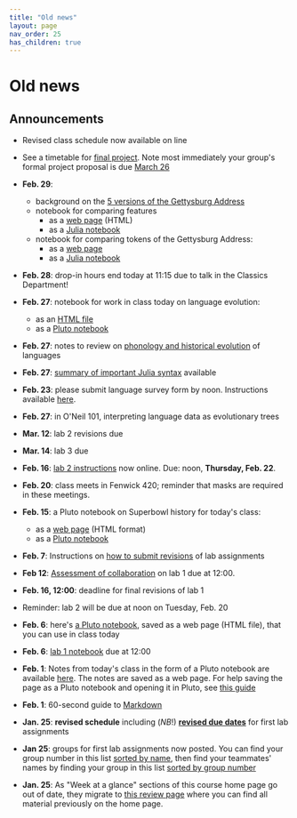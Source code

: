 ```yaml
---
title: "Old news"
layout: page
nav_order: 25
has_children: true
---
```




# Old news



## Announcements



- Revised class schedule now available on line
- See a timetable for [final project](../project/). Note most immediately your group's formal project proposal is due [March 26](../project/stage2/)
- **Feb. 29**: 
    - background on the [5 versions of the Gettysburg Address](https://www.abrahamlincolnonline.org/lincoln/speeches/gettysburg.htm#:~:text=There%20are%20five%20known%20copies,probably%20was%20the%20reading%20copy.)
    - notebook for comparing features
        - as a [web page](./classes/gburg-trees/feature-matrix.html) (HTML)
        - as a [Julia notebook](./classes/gburg-trees/feature-matrix.jl)
    - notebook for comparing tokens of the Gettysburg Address:
        - as a [web page](./classes/gburg-trees/gburgfeatures.html)
        - as a [Julia notebook](./classes/gburg-trees/gburgfeatures.jl)
- **Feb. 28**: drop-in hours end today at 11:15 due to talk in the Classics Department!
- **Feb. 27**: notebook for work in class today on language evolution:
    - as an [HTML file](./labs/lab3/lab-language.html)
    - as a [Pluto notebook](https://raw.githubusercontent.com/neelsmith/papyrus_to_pixels/main/pluto/lab-language.jl)
- **Feb. 27**: notes to review on [phonology and historical evolution](./labs/lab3/phonology) of languages
- **Feb. 27**: [summary of important Julia syntax](./julia/syntax.html) available
- **Feb. 23**: please submit language survey form by noon. Instructions available [here](./labs/lab3/dataform/).
- **Feb. 27**: in O'Neil 101, interpreting language data as evolutionary trees
- **Mar. 12**: lab 2 revisions due
- **Mar. 14**: lab 3 due

- **Feb. 16**: [lab 2 instructions](./labs/lab2/) now online. Due: noon, **Thursday, Feb. 22**.
- **Feb. 20**: class meets in Fenwick 420; reminder that masks are required in these meetings.

- **Feb. 15**: a Pluto notebook on Superbowl history for today's class:
    - as a [web page](./julia/superbowls.html) (HTML format)
    - as a [Pluto notebook](./julia/superbowls.jl)
- **Feb. 7**: Instructions on [how to submit revisions](./labs/revising/) of lab assignments
- **Feb 12**: [Assessment of collaboration](./labs/assessment1/) on lab 1 due at 12:00.
- **Feb. 16, 12:00**: deadline for final revisions of lab 1
- Reminder: lab 2 will be due at noon on Tuesday, Feb. 20
- **Feb. 6**: here's [a Pluto notebook](../julia/scaffolded.html), saved as a web page (HTML file), that you can use in class today
- **Feb. 6**: [lab 1 notebook](../labs/lab1/) due at 12:00
- **Feb. 1**: Notes from today's class in the form of a Pluto notebook are available [here](../julia/collections-intro.html).  The notes are saved as a web page.  For help saving the page as a Pluto notebook and opening it in Pluto, see [this guide](./julia/pluto/)
- **Feb. 1**: 60-second guide to [Markdown](https://commonmark.org/help/)
- **Jan. 25**: **revised schedule** including (*NB*!) [**revised due dates**](../duedates) for first lab assignments
- **Jan 25**:  groups for first lab assignments now posted. You can find your group number in this list [sorted by name](../labs/groups/groups-by-name), then find your teammates' names by finding your group in this list [sorted by group number](../labs/groups/groups-by-num)
- **Jan. 25**: As "Week at a glance" sections of this course home page go out of date, they migrate to [this review page](../previous/) where you can find all material previously on the home page.
